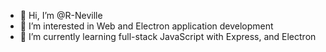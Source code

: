 - 👋 Hi, I’m @R-Neville
- 👀 I’m interested in Web and Electron application development
- 🌱 I’m currently learning full-stack JavaScript with Express, and Electron

<!---
R-Neville/R-Neville is a ✨ special ✨ repository because its `README.md` (this file) appears on your GitHub profile.
You can click the Preview link to take a look at your changes.
--->
